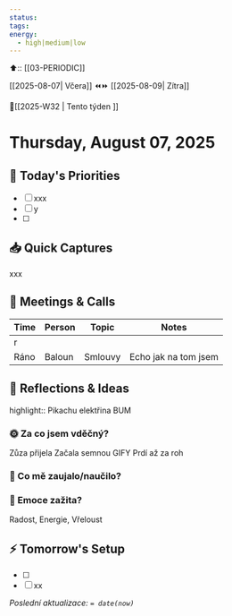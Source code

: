 ```yaml
---
status: 
tags: 
energy:
  - high|medium|low
---
```


⬆️:: [[03-PERIODIC]]

[[2025-08-07| Včera]]  ⏪⏩  [[2025-08-09| Zítra]]

📅[[2025-W32 | Tento týden ]]
# Thursday, August 07, 2025

## 🎯 Today's Priorities
- [ ] xxx
- [ ] y
- [ ] 

## 📥 Quick Captures
xxx

## 🤝 Meetings & Calls
| Time | Person | Topic   | Notes                 |
| ---- | ------ | ------- | --------------------- |
| r    |        |         |                       |
| Ráno | Baloun | Smlouvy | Echo jak na tom jsem  |

## 💭 Reflections & Ideas

highlight:: Pikachu elektřina BUM

### 🌞 Za co jsem vděčný?
Zůza přijela 
Začala semnou GIFY 
Prdí až za roh 

### 🧠 Co mě zaujalo/naučilo?


### 💭 Emoce zažita?
Radost, Energie, Vřeloust

## ⚡ Tomorrow's Setup
- [ ] 
- [ ] xx

*Poslední aktualizace: `= date(now)`*